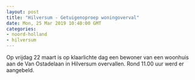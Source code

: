 ```yaml
---
layout: post
title: "Hilversum - Getuigenoproep woningoverval"
date: Mon, 25 Mar 2019 10:40:00 GMT
categories: 
- noord-holland 
- hilversum 
---
```


Op vrijdag 22 maart is op klaarlichte dag een bewoner van een woonhuis aan de Van Ostadelaan in Hilversum overvallen. Rond 11.00 uur werd er aangebeld.
